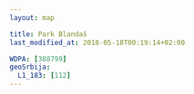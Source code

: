 ```yaml
---
layout: map

title: Park Blandaš
last_modified_at: 2018-05-18T00:19:14+02:00

WDPA: [388799]
geoSrbija:
  L1_183: [112]
---
```

